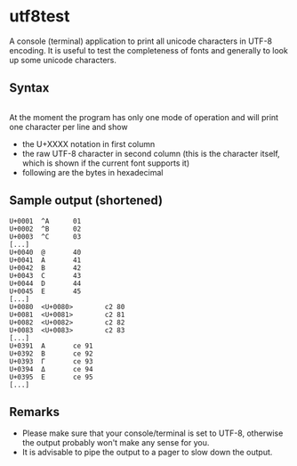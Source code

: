 # utf8test

A console (terminal) application to print all unicode characters in
UTF-8 encoding. It is useful to test the completeness of fonts and
generally to look up some unicode characters.

## Syntax

```utf8text
```

At the moment the program has only one mode of operation and will print
one character per line and show

* the U+XXXX notation in first column
* the raw UTF-8 character in second column (this is the character itself,
	which is shown if the current font supports it)
* following are the bytes in hexadecimal

## Sample output (shortened)

```U+0000  ^@      00
U+0001  ^A      01
U+0002  ^B      02
U+0003  ^C      03
[...]
U+0040  @       40
U+0041  A       41
U+0042  B       42
U+0043  C       43
U+0044  D       44
U+0045  E       45
[...]
U+0080  <U+0080>        c2 80
U+0081  <U+0081>        c2 81
U+0082  <U+0082>        c2 82
U+0083  <U+0083>        c2 83
[...]
U+0391  Α       ce 91
U+0392  Β       ce 92
U+0393  Γ       ce 93
U+0394  Δ       ce 94
U+0395  Ε       ce 95
[...]
```

## Remarks

* Please make sure that your console/terminal is set to UTF-8, otherwise
the output probably won't make any sense for you.
* It is advisable to pipe the output to a pager to slow down the output.

